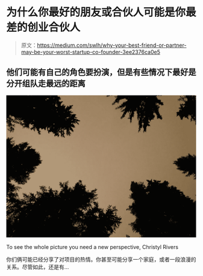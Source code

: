 # 为什么你最好的朋友或合伙人可能是你最差的创业合伙人

> 原文：<https://medium.com/swlh/why-your-best-friend-or-partner-may-be-your-worst-startup-co-founder-3ee2376ca0e5>

## 他们可能有自己的角色要扮演，但是有些情况下最好是分开组队走最远的距离

![](img/1c72f1102dad132550c0f0e72b952a2d.png)

To see the whole picture you need a new perspective, Christyl Rivers

你们俩可能已经分享了对项目的热情。你甚至可能分享一个家庭，或者一段浪漫的关系。尽管如此，还是有…